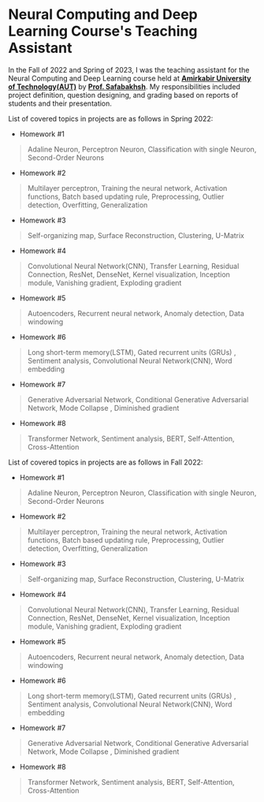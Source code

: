 # Neural Computing and Deep Learning Course's Teaching Assistant
In the Fall of 2022 and Spring of 2023, I was the teaching assistant for the Neural Computing and Deep Learning course held at **[Amirkabir University of Technology(AUT)](https://aut.ac.ir/en)** by **[Prof. Safabakhsh](https://scholar.google.com/citations?user=zFsdqo8AAAAJ&hl=en)**. My responsibilities included project definition, question designing, and grading based on reports of students and their presentation.

List of covered topics in projects are as follows in Spring 2022:
- Homework #1
> Adaline Neuron, Perceptron Neuron, Classification with single Neuron, Second-Order Neurons
- Homework #2
> Multilayer perceptron, Training the neural network, Activation functions, Batch based updating rule, Preprocessing, Outlier detection, Overfitting, Generalization
- Homework #3
> Self-organizing map, Surface Reconstruction, Clustering, U-Matrix
- Homework #4
> Convolutional Neural Network(CNN), Transfer Learning, Residual Connection, ResNet, DenseNet, Kernel visualization, Inception module, Vanishing gradient, Exploding gradient
- Homework #5
> Autoencoders, Recurrent neural network, Anomaly detection, Data windowing
- Homework #6
> Long short-term memory(LSTM), Gated recurrent units (GRUs) , Sentiment analysis, Convolutional Neural Network(CNN), Word embedding
- Homework #7
> Generative Adversarial Network, Conditional Generative Adversarial Network, Mode Collapse , Diminished gradient
- Homework #8
> Transformer Network, Sentiment analysis, BERT, Self-Attention, Cross-Attention



List of covered topics in projects are as follows in Fall 2022:
- Homework #1
> Adaline Neuron, Perceptron Neuron, Classification with single Neuron, Second-Order Neurons
- Homework #2
> Multilayer perceptron, Training the neural network, Activation functions, Batch based updating rule, Preprocessing, Outlier detection, Overfitting, Generalization
- Homework #3
> Self-organizing map, Surface Reconstruction, Clustering, U-Matrix
- Homework #4
> Convolutional Neural Network(CNN), Transfer Learning, Residual Connection, ResNet, DenseNet, Kernel visualization, Inception module, Vanishing gradient, Exploding gradient
- Homework #5
> Autoencoders, Recurrent neural network, Anomaly detection, Data windowing
- Homework #6
> Long short-term memory(LSTM), Gated recurrent units (GRUs) , Sentiment analysis, Convolutional Neural Network(CNN), Word embedding
- Homework #7
> Generative Adversarial Network, Conditional Generative Adversarial Network, Mode Collapse , Diminished gradient
- Homework #8
> Transformer Network, Sentiment analysis, BERT, Self-Attention, Cross-Attention


